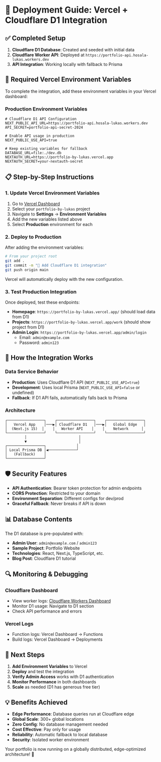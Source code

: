 # 🚀 Deployment Guide: Vercel + Cloudflare D1 Integration

## ✅ Completed Setup

1. **Cloudflare D1 Database**: Created and seeded with initial data
2. **Cloudflare Worker API**: Deployed at `https://portfolio-api.hosala-lukas.workers.dev`
3. **API Integration**: Working locally with fallback to Prisma

## 🔧 Required Vercel Environment Variables

To complete the integration, add these environment variables in your Vercel dashboard:

### Production Environment Variables

```env
# Cloudflare D1 API Configuration
NEXT_PUBLIC_API_URL=https://portfolio-api.hosala-lukas.workers.dev
API_SECRET=portfolio-api-secret-2024

# Enable API usage in production
NEXT_PUBLIC_USE_API=true

# Keep existing variables for fallback
DATABASE_URL=file:./dev.db
NEXTAUTH_URL=https://portfolio-by-lukas.vercel.app
NEXTAUTH_SECRET=your-nextauth-secret
```

## 📋 Step-by-Step Instructions

### 1. Update Vercel Environment Variables

1. Go to [Vercel Dashboard](https://vercel.com/dashboard)
2. Select your `portfolio-by-lukas` project
3. Navigate to **Settings** → **Environment Variables**
4. Add the new variables listed above
5. Select **Production** environment for each

### 2. Deploy to Production

After adding the environment variables:

```bash
# From your project root
git add .
git commit -m "🚀 Add Cloudflare D1 integration"
git push origin main
```

Vercel will automatically deploy with the new configuration.

### 3. Test Production Integration

Once deployed, test these endpoints:

- **Homepage**: `https://portfolio-by-lukas.vercel.app/` (should load data from D1)
- **Projects**: `https://portfolio-by-lukas.vercel.app/work` (should show project from D1)
- **Admin Login**: `https://portfolio-by-lukas.vercel.app/admin/login`
  - Email: `admin@example.com`
  - Password: `admin123`

## 🔄 How the Integration Works

### Data Service Behavior

- **Production**: Uses Cloudflare D1 API (`NEXT_PUBLIC_USE_API=true`)
- **Development**: Uses local Prisma (`NEXT_PUBLIC_USE_API=false` or undefined)
- **Fallback**: If D1 API fails, automatically falls back to Prisma

### Architecture

```
┌─────────────────┐    ┌─────────────────┐    ┌─────────────────┐
│   Vercel App    │───▶│ Cloudflare D1   │───▶│   Global Edge   │
│  (Next.js 15)  │    │   Worker API    │    │    Network      │
└─────────────────┘    └─────────────────┘    └─────────────────┘
         │                        │
         ▼                        │
┌─────────────────┐              │
│ Local Prisma DB │◀─────────────┘
│   (Fallback)    │
└─────────────────┘
```

## 🛡️ Security Features

- **API Authentication**: Bearer token protection for admin endpoints
- **CORS Protection**: Restricted to your domain
- **Environment Separation**: Different configs for dev/prod
- **Graceful Fallback**: Never breaks if API is down

## 📊 Database Contents

The D1 database is pre-populated with:

- **Admin User**: `admin@example.com` / `admin123`
- **Sample Project**: Portfolio Website
- **Technologies**: React, Next.js, TypeScript, etc.
- **Blog Post**: Cloudflare D1 tutorial

## 🔍 Monitoring & Debugging

### Cloudflare Dashboard

- View worker logs: [Cloudflare Workers Dashboard](https://dash.cloudflare.com/)
- Monitor D1 usage: Navigate to D1 section
- Check API performance and errors

### Vercel Logs

- Function logs: Vercel Dashboard → Functions
- Build logs: Vercel Dashboard → Deployments

## 🚀 Next Steps

1. **Add Environment Variables** to Vercel
2. **Deploy** and test the integration
3. **Verify Admin Access** works with D1 authentication
4. **Monitor Performance** in both dashboards
5. **Scale** as needed (D1 has generous free tier)

## 💡 Benefits Achieved

- **Edge Performance**: Database queries run at Cloudflare edge
- **Global Scale**: 300+ global locations
- **Zero Config**: No database management needed
- **Cost Effective**: Pay only for usage
- **Reliability**: Automatic fallback to local database
- **Security**: Isolated worker environment

Your portfolio is now running on a globally distributed, edge-optimized architecture! 🎉
